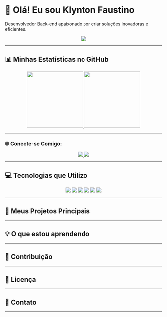 # 👋 Olá! Eu sou Klynton Faustino
Desenvolvedor Back-end apaixonado por criar soluções inovadoras e eficientes.

<p align="center">
  <img src="https://profile-counter.glitch.me/{klyntonfaustino}/count.svg" />
</p>

---

## 📊 Minhas Estatísticas no GitHub
<div align="center">
  <a href="https://github.com/klyntonfaustino">
    <img height="180em" src="https://github-readme-stats.vercel.app/api/username=klyntonfaustino&show_icons=true&theme=dark&include_all_commits=true&count_private=true" />
  </a><img height="180em" src="https://github-readme-stats.vercel.app/api/top-langs/?username=klyntonfaustino&layout=compact&theme=dark" />
</div>

---

### 🌐 Conecte-se Comigo:
<div align="center">
  <a href="mailto:klynton19@gmail.com">
    <img src="https://img.shields.io/badge/Gmail-D14836?style=for-the-badge&logo=gmail&logoColor=white"/>
  </a>
  <a href="https://www.linkedin.com/in/klynton-faustino-a120661a3/" target="_blank">
    <img src="https://img.shields.io/badge/LinkedIn-0A66C2?style=for-the-badge&logo=linkedin&logoColor=white"/>
  </a>
</div>

---

## 💻 Tecnologias que Utilizo
<div align="center">
  <img src="https://img.shields.io/badge/Python-3776AB?style=for-the-badge&logo=python&logoColor=white" />
  <img src="https://img.shields.io/badge/Django-092E20?style=for-the-badge&logo=django&logoColor=white" />
  <img src="https://img.shields.io/badge/Node.js-339933?style=for-the-badge&logo=node.js&logoColor=white" />
  <img src="https://img.shields.io/badge/Docker-2496ED?style=for-the-badge&logo=docker&logoColor=white" />
  <img src="https://img.shields.io/badge/PostgreSQL-316192?style=for-the-badge&logo=postgresql&logoColor=white" />
  <img src="https://img.shields.io/badge/AWS-232F3E?style=for-the-badge&logo=amazon-aws&logoColor=white" />
</div>

---

## 🚀 Meus Projetos Principais
---

## 💡 O que estou aprendendo
---

## 🤝 Contribuição
---

## 📄 Licença
---

## 📧 Contato
---
